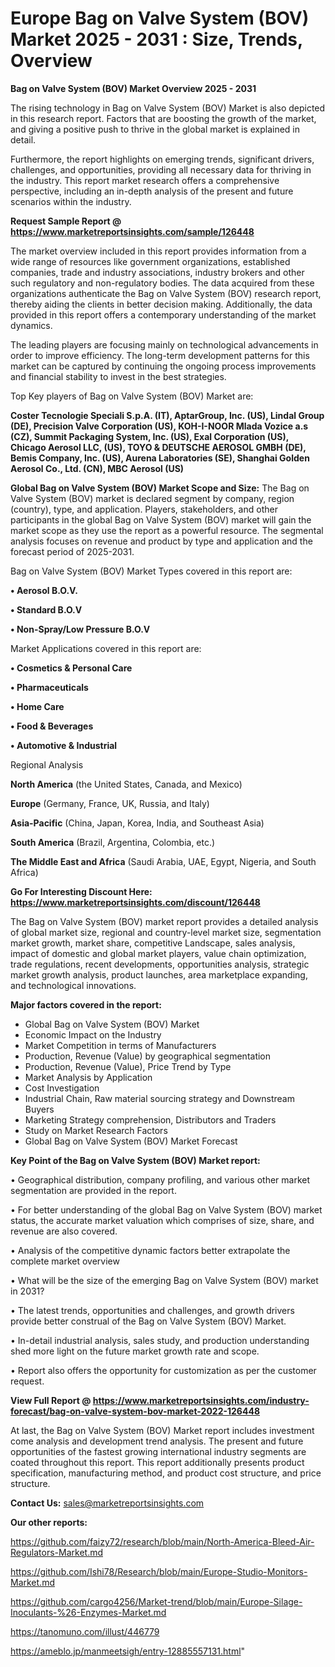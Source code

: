  # Europe Bag on Valve System (BOV) Market 2025 - 2031 : Size, Trends, Overview

<Strong> Bag on Valve System (BOV) Market Overview 2025 - 2031</strong>

The rising technology in Bag on Valve System (BOV) Market is also depicted in this research report. Factors that are boosting the growth of the market, and giving a positive push to thrive in the global market is explained in detail.

Furthermore, the report highlights on emerging trends, significant drivers, challenges, and opportunities, providing all necessary data for thriving in the industry. This report market research offers a comprehensive perspective, including an in-depth analysis of the present and future scenarios within the industry.

<strong>Request Sample Report @ <a href=https://www.marketreportsinsights.com/sample/126448>https://www.marketreportsinsights.com/sample/126448</a></strong>

The market overview included in this report provides information from a wide range of resources like government organizations, established companies, trade and industry associations, industry brokers and other such regulatory and non-regulatory bodies. The data acquired from these organizations authenticate the Bag on Valve System (BOV) research report, thereby aiding the clients in better decision making. Additionally, the data provided in this report offers a contemporary understanding of the market dynamics.

The leading players are focusing mainly on technological advancements in order to improve efficiency. The long-term development patterns for this market can be captured by continuing the ongoing process improvements and financial stability to invest in the best strategies.

Top Key players of Bag on Valve System (BOV) Market are:

<strong>Coster Tecnologie Speciali S.p.A. (IT), AptarGroup, Inc. (US), Lindal Group (DE), Precision Valve Corporation (US), KOH-I-NOOR Mlada Vozice a.s (CZ), Summit Packaging System, Inc. (US), Exal Corporation (US), Chicago Aerosol LLC, (US), TOYO & DEUTSCHE AEROSOL GMBH (DE), Bemis Company, Inc. (US), Aurena Laboratories (SE), Shanghai Golden Aerosol Co., Ltd. (CN), MBC Aerosol (US)</strong>

<strong><b>Global Bag on Valve System (BOV) Market Scope and Size:</b></strong>
The Bag on Valve System (BOV) market is declared segment by company, region (country), type, and application. Players, stakeholders, and other participants in the global Bag on Valve System (BOV) market will gain the market scope as they use the report as a powerful resource. The segmental analysis focuses on revenue and product by type and application and the forecast period of 2025-2031.

Bag on Valve System (BOV) Market Types covered in this report are:

<strong>• Aerosol B.O.V.

• Standard B.O.V

• Non-Spray/Low Pressure B.O.V</strong>

Market Applications covered in this report are:

<strong>• Cosmetics & Personal Care

• Pharmaceuticals

• Home Care

• Food & Beverages

• Automotive & Industrial</strong> 

Regional Analysis

<strong>North America</strong> (the United States, Canada, and Mexico)

<strong>Europe</strong> (Germany, France, UK, Russia, and Italy)

<strong>Asia-Pacific</strong> (China, Japan, Korea, India, and Southeast Asia)

<strong>South America</strong> (Brazil, Argentina, Colombia, etc.)

<strong>The Middle East and Africa</strong> (Saudi Arabia, UAE, Egypt, Nigeria, and South Africa)

<strong>Go For Interesting Discount Here: <a href=https://www.marketreportsinsights.com/discount/126448>https://www.marketreportsinsights.com/discount/126448</a></strong>

The Bag on Valve System (BOV) market report provides a detailed analysis of global market size, regional and country-level market size, segmentation market growth, market share, competitive Landscape, sales analysis, impact of domestic and global market players, value chain optimization, trade regulations, recent developments, opportunities analysis, strategic market growth analysis, product launches, area marketplace expanding, and technological innovations.

<strong><b>Major factors covered in the report:</b></strong>
<ul>
  <li>Global Bag on Valve System (BOV) Market </li>
  <li>Economic Impact on the Industry</li>
  <li>Market Competition in terms of Manufacturers</li>
  <li>Production, Revenue (Value) by geographical segmentation</li>
  <li>Production, Revenue (Value), Price Trend by Type</li>
  <li>Market Analysis by Application</li>
  <li>Cost Investigation</li>
  <li>Industrial Chain, Raw material sourcing strategy and Downstream Buyers</li>
  <li>Marketing Strategy comprehension, Distributors and Traders</li>
  <li>Study on Market Research Factors</li>
  <li>Global Bag on Valve System (BOV) Market Forecast</li>
</ul>

<strong><b>Key Point of the Bag on Valve System (BOV) Market report:</b></strong>

• Geographical distribution, company profiling, and various other market segmentation are provided in the report.

• For better understanding of the global Bag on Valve System (BOV) market status, the accurate market valuation which comprises of size, share, and revenue are also covered.

• Analysis of the competitive dynamic factors better extrapolate the complete market overview

• What will be the size of the emerging Bag on Valve System (BOV) market in 2031?

• The latest trends, opportunities and challenges, and growth drivers provide better construal of the Bag on Valve System (BOV) Market.

• In-detail industrial analysis, sales study, and production understanding shed more light on the future market growth rate and scope.

• Report also offers the opportunity for customization as per the customer request.

<strong><b>View Full Report @ <a href=https://www.marketreportsinsights.com/industry-forecast/bag-on-valve-system-bov-market-2022-126448>https://www.marketreportsinsights.com/industry-forecast/bag-on-valve-system-bov-market-2022-126448</a></b></strong>


At last, the Bag on Valve System (BOV) Market report includes investment come analysis and development trend analysis. The present and future opportunities of the fastest growing international industry segments are coated throughout this report. This report additionally presents product specification, manufacturing method, and product cost structure, and price structure.

<strong>Contact Us:</strong>
sales@marketreportsinsights.com

<strong>Our other reports:</strong>

<a href=https://github.com/faizy72/research/blob/main/North-America-Bleed-Air-Regulators-Market.md>https://github.com/faizy72/research/blob/main/North-America-Bleed-Air-Regulators-Market.md</a>

<a href=https://github.com/Ishi78/Research/blob/main/Europe-Studio-Monitors-Market.md>https://github.com/Ishi78/Research/blob/main/Europe-Studio-Monitors-Market.md</a>

<a href=https://github.com/cargo4256/Market-trend/blob/main/Europe-Silage-Inoculants-%26-Enzymes-Market.md>https://github.com/cargo4256/Market-trend/blob/main/Europe-Silage-Inoculants-%26-Enzymes-Market.md</a>

<a href=https://tanomuno.com/illust/446779>https://tanomuno.com/illust/446779</a>

<a href=https://ameblo.jp/manmeetsigh/entry-12885557131.html>https://ameblo.jp/manmeetsigh/entry-12885557131.html</a>"
